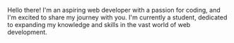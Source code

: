 Hello there! I'm an aspiring web developer with a passion for coding, and I'm excited to share my journey with you. I'm currently a student, dedicated to expanding my knowledge and skills in the vast world of web development. 


